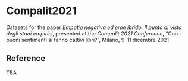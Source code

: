 # Compalit2021
Datasets for the paper *Empatia negativa ed eroe ibrido. Il punto di vista degli studi empirici*, presented at the *Compalit 2021 Conference*, “Con i buoni sentimenti si fanno cattivi libri?”, Milano, 9-11 dicembre 2021

## Reference

TBA